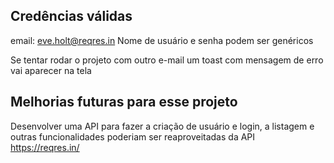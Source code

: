 ## Credências válidas

email: eve.holt@reqres.in
Nome de usuário e senha podem ser genéricos

Se tentar rodar o projeto com outro e-mail um toast com mensagem de erro vai aparecer na tela

## Melhorias futuras para esse projeto

Desenvolver uma API para fazer a criação de usuário e login, a listagem e outras funcionalidades poderiam ser reaproveitadas da API https://reqres.in/

